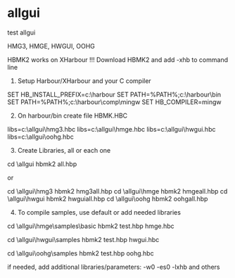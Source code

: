 # allgui
test allgui

HMG3, HMGE, HWGUI, OOHG

HBMK2 works on XHarbour !!!
Download HBMK2 and add -xhb to command line

1) Setup Harbour/XHarbour and your C compiler

SET HB_INSTALL_PREFIX=c:\harbour
SET PATH=%PATH%;c:\harbour\bin
SET PATH=%PATH%;c:\harbour\comp\mingw
SET HB_COMPILER=mingw

2) On harbour/bin create file HBMK.HBC

libs=c:\allgui\hmg3.hbc
libs=c:\allgui\hmge.hbc
libs=c:\allgui\hwgui.hbc
libs=c:\allgui\oohg.hbc

3) Create Libraries, all or each one

cd \allgui
hbmk2 all.hbp

or

cd \allgui\hmg3
hbmk2 hmg3all.hbp
cd \allgui\hmge
hbmk2 hmgeall.hbp
cd \allgui\hwgui
hbmk2 hwguiall.hbp
cd \allgui\oohg
hbmk2 oohgall.hbp

4) To compile samples, use default or add needed libraries

cd \allgui\hmge\samples\basic
hbmk2 test.hbp hmge.hbc

cd \allgui\hwgui\samples
hbmk2 test.hbp hwgui.hbc

cd \allgui\oohg\samples
hbmk2 test.hbp oohg.hbc

if needed, add additional libraries/parameters:  -w0 -es0 -lxhb and others
